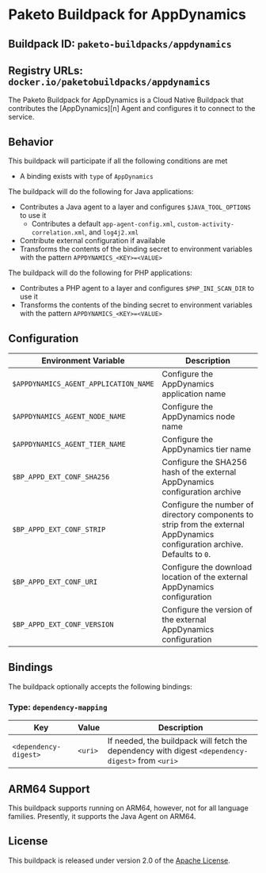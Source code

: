 # Paketo Buildpack for AppDynamics

## Buildpack ID: `paketo-buildpacks/appdynamics`
## Registry URLs: `docker.io/paketobuildpacks/appdynamics`
The Paketo Buildpack for AppDynamics is a Cloud Native Buildpack that contributes the [AppDynamics][n] Agent and configures it to
connect to the service.

[a]: https://www.appdynamics.com

## Behavior
This buildpack will participate if all the following conditions are met

* A binding exists with `type` of `AppDynamics`

The buildpack will do the following for Java applications:

* Contributes a Java agent to a layer and configures `$JAVA_TOOL_OPTIONS` to use it
  * Contributes a default `app-agent-config.xml`, `custom-activity-correlation.xml`, and `log4j2.xml`
* Contribute external configuration if available
* Transforms the contents of the binding secret to environment variables with the pattern `APPDYNAMICS_<KEY>=<VALUE>`

The buildpack will do the following for PHP applications:

* Contributes a PHP agent to a layer and configures `$PHP_INI_SCAN_DIR` to use it
* Transforms the contents of the binding secret to environment variables with the pattern `APPDYNAMICS_<KEY>=<VALUE>`

## Configuration
| Environment Variable                  | Description                                                                                                                 |
| ------------------------------------- | --------------------------------------------------------------------------------------------------------------------------- |
| `$APPDYNAMICS_AGENT_APPLICATION_NAME` | Configure the AppDynamics application name                                                                                  |
| `$APPDYNAMICS_AGENT_NODE_NAME`        | Configure the AppDynamics node name                                                                                         |
| `$APPDYNAMICS_AGENT_TIER_NAME`        | Configure the AppDynamics tier name                                                                                         |
| `$BP_APPD_EXT_CONF_SHA256`            | Configure the SHA256 hash of the external AppDynamics configuration archive                                                 |
| `$BP_APPD_EXT_CONF_STRIP`             | Configure the number of directory components to strip from the external AppDynamics configuration archive. Defaults to `0`. |
| `$BP_APPD_EXT_CONF_URI`               | Configure the download location of the external AppDynamics configuration                                                   |
| `$BP_APPD_EXT_CONF_VERSION`           | Configure the version of the external AppDynamics configuration                                                             |

## Bindings
The buildpack optionally accepts the following bindings:

### Type: `dependency-mapping`
| Key                   | Value   | Description                                                                                       |
| --------------------- | ------- | ------------------------------------------------------------------------------------------------- |
| `<dependency-digest>` | `<uri>` | If needed, the buildpack will fetch the dependency with digest `<dependency-digest>` from `<uri>` |

## ARM64 Support

This buildpack supports running on ARM64, however, not for all language families. Presently, it supports the Java Agent on ARM64.

## License

This buildpack is released under version 2.0 of the [Apache License][a].

[a]: http://www.apache.org/licenses/LICENSE-2.0
